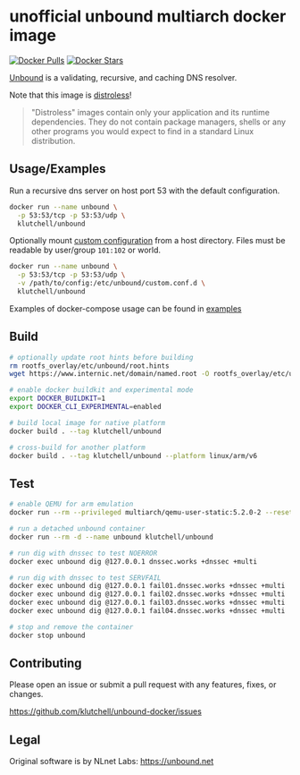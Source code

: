 # unofficial unbound multiarch docker image

[![Docker Pulls](https://img.shields.io/docker/pulls/klutchell/unbound.svg?style=flat-square)](https://hub.docker.com/r/klutchell/unbound)
[![Docker Stars](https://img.shields.io/docker/stars/klutchell/unbound.svg?style=flat-square)](https://hub.docker.com/r/klutchell/unbound)

[Unbound](https://unbound.net/) is a validating, recursive, and caching DNS resolver.

Note that this image is [distroless](https://github.com/GoogleContainerTools/distroless)!

> "Distroless" images contain only your application and its runtime dependencies. They do not contain package managers, shells or any other programs you would expect to find in a standard Linux distribution.

## Usage/Examples

Run a recursive dns server on host port 53 with the default configuration.

```bash
docker run --name unbound \
  -p 53:53/tcp -p 53:53/udp \
  klutchell/unbound
```

Optionally mount [custom configuration](https://unbound.docs.nlnetlabs.nl/en/latest/manpages/unbound.conf.html) from a host directory.
Files must be readable by user/group `101:102` or world.

```bash
docker run --name unbound \
  -p 53:53/tcp -p 53:53/udp \
  -v /path/to/config:/etc/unbound/custom.conf.d \
  klutchell/unbound
```

Examples of docker-compose usage can be found in [examples](./examples)

## Build

```bash
# optionally update root hints before building
rm rootfs_overlay/etc/unbound/root.hints
wget https://www.internic.net/domain/named.root -O rootfs_overlay/etc/unbound/root.hints
```

```bash
# enable docker buildkit and experimental mode
export DOCKER_BUILDKIT=1
export DOCKER_CLI_EXPERIMENTAL=enabled

# build local image for native platform
docker build . --tag klutchell/unbound

# cross-build for another platform
docker build . --tag klutchell/unbound --platform linux/arm/v6
```

## Test

```bash
# enable QEMU for arm emulation
docker run --rm --privileged multiarch/qemu-user-static:5.2.0-2 --reset -p yes

# run a detached unbound container
docker run --rm -d --name unbound klutchell/unbound

# run dig with dnssec to test NOERROR
docker exec unbound dig @127.0.0.1 dnssec.works +dnssec +multi

# run dig with dnssec to test SERVFAIL
docker exec unbound dig @127.0.0.1 fail01.dnssec.works +dnssec +multi
docker exec unbound dig @127.0.0.1 fail02.dnssec.works +dnssec +multi
docker exec unbound dig @127.0.0.1 fail03.dnssec.works +dnssec +multi
docker exec unbound dig @127.0.0.1 fail04.dnssec.works +dnssec +multi

# stop and remove the container
docker stop unbound
```

## Contributing

Please open an issue or submit a pull request with any features, fixes, or changes.

<https://github.com/klutchell/unbound-docker/issues>

## Legal

Original software is by NLnet Labs: <https://unbound.net>
